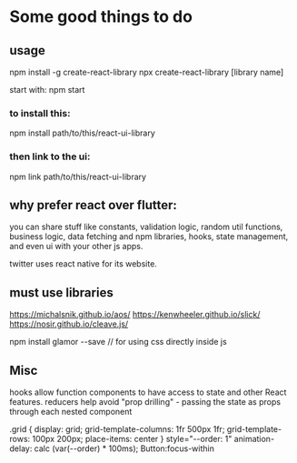 # Some good things to do

## usage

npm install -g create-react-library
npx create-react-library [library name]

start with:
npm start

### to install this:
npm install path/to/this/react-ui-library

### then link to the ui:
npm link path/to/this/react-ui-library


## why prefer react over flutter:

you can share stuff like constants, validation logic, random util functions, business logic, data fetching and npm libraries, hooks, state management, and even ui with your other js apps.

twitter uses react native for its website.

## must use libraries

https://michalsnik.github.io/aos/
https://kenwheeler.github.io/slick/
https://nosir.github.io/cleave.js/

npm install glamor --save // for using css directly inside js

## Misc

hooks allow function components to have access to state and other React features.
reducers help avoid "prop drilling" - passing the state as props through each nested component

.grid { display: grid; grid-template-columns: 1fr 500px 1fr; grid-template-rows: 100px 200px; place-items: center }
style="--order: 1"
animation-delay: calc (var(--order) * 100ms);
Button:focus-within
